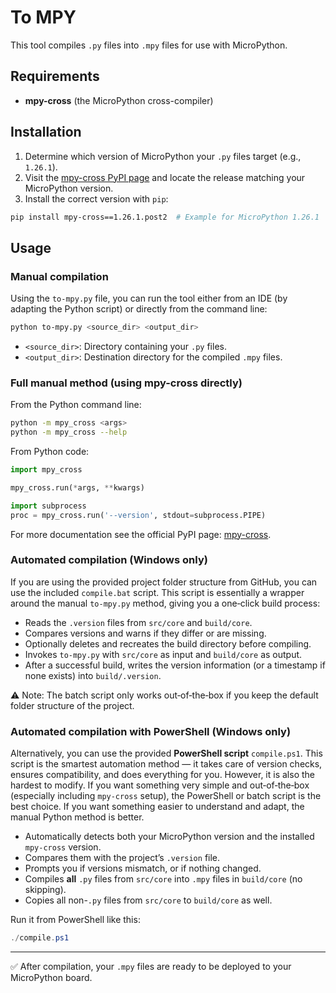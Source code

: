 # To MPY

This tool compiles `.py` files into `.mpy` files for use with MicroPython.

## Requirements

- **mpy-cross** (the MicroPython cross-compiler)

## Installation

1. Determine which version of MicroPython your `.py` files target (e.g., `1.26.1`).
2. Visit the [mpy-cross PyPI page](https://pypi.org/project/mpy-cross/#history) and locate the release matching your MicroPython version.
3. Install the correct version with `pip`:

```bash
pip install mpy-cross==1.26.1.post2  # Example for MicroPython 1.26.1
```

## Usage

### Manual compilation

Using the `to-mpy.py` file, you can run the tool either from an IDE (by adapting the Python script) or directly from the command line:

```bash
python to-mpy.py <source_dir> <output_dir>
```

- `<source_dir>`: Directory containing your `.py` files.
- `<output_dir>`: Destination directory for the compiled `.mpy` files.

### Full manual method (using mpy-cross directly)

From the Python command line:

```bash
python -m mpy_cross <args>
python -m mpy_cross --help
```

From Python code:

```python
import mpy_cross

mpy_cross.run(*args, **kwargs)

import subprocess
proc = mpy_cross.run('--version', stdout=subprocess.PIPE)
```

For more documentation see the official PyPI page: [mpy-cross](https://pypi.org/project/mpy-cross/).

### Automated compilation (Windows only)

If you are using the provided project folder structure from GitHub, you can use the included `compile.bat` script. This script is essentially a wrapper around the manual `to-mpy.py` method, giving you a one‑click build process:

- Reads the `.version` files from `src/core` and `build/core`.
- Compares versions and warns if they differ or are missing.
- Optionally deletes and recreates the build directory before compiling.
- Invokes `to-mpy.py` with `src/core` as input and `build/core` as output.
- After a successful build, writes the version information (or a timestamp if none exists) into `build/.version`.

⚠️ Note: The batch script only works out‑of‑the‑box if you keep the default folder structure of the project.

### Automated compilation with PowerShell (Windows only)

Alternatively, you can use the provided **PowerShell script** `compile.ps1`. This script is the smartest automation method — it takes care of version checks, ensures compatibility, and does everything for you. However, it is also the hardest to modify. If you want something very simple and out‑of‑the‑box (especially including `mpy-cross` setup), the PowerShell or batch script is the best choice. If you want something easier to understand and adapt, the manual Python method is better.

- Automatically detects both your MicroPython version and the installed `mpy-cross` version.
- Compares them with the project’s `.version` file.
- Prompts you if versions mismatch, or if nothing changed.
- Compiles **all** `.py` files from `src/core` into `.mpy` files in `build/core` (no skipping).
- Copies all non-`.py` files from `src/core` to `build/core` as well.

Run it from PowerShell like this:

```powershell
./compile.ps1
```

---

✅ After compilation, your `.mpy` files are ready to be deployed to your MicroPython board.
